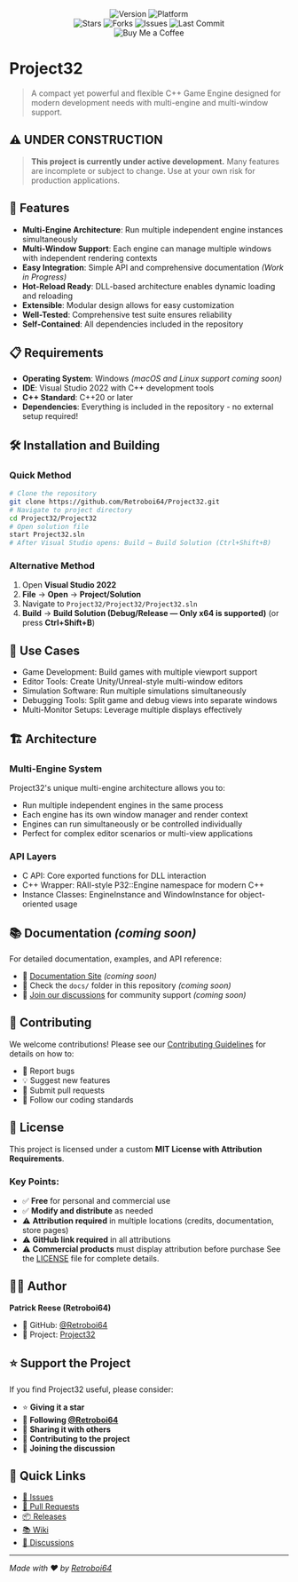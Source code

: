 <!-- Stats -->
<div align="center" style="text-decoration: none;">

<a href="https://github.com/Retroboi64/Project32/releases" style="text-decoration: none;">
  <img src="https://img.shields.io/github/v/release/Retroboi64/Project32?style=for-the-badge&logo=windows&logoColor=white&color=0078D4&labelColor=1a1a1a" alt="Version">
</a>
<a href="https://www.microsoft.com/windows" style="text-decoration: none;">
  <img src="https://img.shields.io/badge/Windows-Compatible-0078D4?style=for-the-badge&logo=windows&logoColor=white&labelColor=1a1a1a" alt="Platform">
</a>

<br>


<a href="https://github.com/Retroboi64/Project32/stargazers" style="text-decoration: none;">
  <img src="https://img.shields.io/github/stars/Retroboi64/Project32?style=for-the-badge&logo=starship&logoColor=white&color=ffd700&labelColor=1a1a1a" alt="Stars">
</a>
<a href="https://github.com/Retroboi64/Project32/network/members" style="text-decoration: none;">
  <img src="https://img.shields.io/github/forks/Retroboi64/Project32?style=for-the-badge&logo=git&logoColor=white&color=00d084&labelColor=1a1a1a" alt="Forks">
</a>
<a href="https://github.com/Retroboi64/Project32/issues" style="text-decoration: none;">
  <img src="https://img.shields.io/github/issues/Retroboi64/Project32?style=for-the-badge&logo=github&logoColor=white&color=ff4088&labelColor=1a1a1a" alt="Issues">
</a>
<a href="https://github.com/Retroboi64/Project32/commits" style="text-decoration: none;">
  <img src="https://img.shields.io/github/last-commit/Retroboi64/Project32?style=for-the-badge&logo=git&logoColor=white&color=9d4edd&labelColor=1a1a1a" alt="Last Commit">
</a>

<br>

<a href="https://www.buymeacoffee.com/Retroboi64" style="text-decoration: none;">
  <img src="https://img.shields.io/badge/Support-Buy%20Me%20a%20Coffee-FFDD00?style=for-the-badge&logo=buymeacoffee&logoColor=000000&labelColor=1a1a1a" alt="Buy Me a Coffee">
</a>

</div>

<!-- End of stats -->

# Project32
> A compact yet powerful and flexible C++ Game Engine designed for modern development needs with multi-engine and multi-window support.

## ⚠️ UNDER CONSTRUCTION
> **This project is currently under active development.** Many features are incomplete or subject to change. Use at your own risk for production applications.

## 🚀 Features
- **Multi-Engine Architecture**: Run multiple independent engine instances simultaneously
- **Multi-Window Support**: Each engine can manage multiple windows with independent rendering contexts
- **Easy Integration**: Simple API and comprehensive documentation *(Work in Progress)*
- **Hot-Reload Ready**: DLL-based architecture enables dynamic loading and reloading
- **Extensible**: Modular design allows for easy customization
- **Well-Tested**: Comprehensive test suite ensures reliability
- **Self-Contained**: All dependencies included in the repository

## 📋 Requirements
- **Operating System**: Windows *(macOS and Linux support coming soon)*
- **IDE**: Visual Studio 2022 with C++ development tools
- **C++ Standard**: C++20 or later
- **Dependencies**: Everything is included in the repository - no external setup required!

## 🛠️ Installation and Building
### Quick Method
```bash
# Clone the repository
git clone https://github.com/Retroboi64/Project32.git
# Navigate to project directory
cd Project32/Project32
# Open solution file
start Project32.sln
# After Visual Studio opens: Build → Build Solution (Ctrl+Shift+B)
```

### Alternative Method
1. Open **Visual Studio 2022**
2. **File** → **Open** → **Project/Solution**
3. Navigate to `Project32/Project32/Project32.sln`
4. **Build** → **Build Solution (Debug/Release — Only x64 is supported)** (or press **Ctrl+Shift+B**)

## 🎯 Use Cases
- Game Development: Build games with multiple viewport support
- Editor Tools: Create Unity/Unreal-style multi-window editors
- Simulation Software: Run multiple simulations simultaneously
- Debugging Tools: Split game and debug views into separate windows
- Multi-Monitor Setups: Leverage multiple displays effectively

## 🏗️ Architecture
### Multi-Engine System
Project32's unique multi-engine architecture allows you to:
- Run multiple independent engines in the same process
-  Each engine has its own window manager and render context
- Engines can run simultaneously or be controlled individually
- Perfect for complex editor scenarios or multi-view applications

### API Layers
- C API: Core exported functions for DLL interaction
- C++ Wrapper: RAII-style P32::Engine namespace for modern C++
- Instance Classes: EngineInstance and WindowInstance for object-oriented usage

## 📚 Documentation *(coming soon)*
For detailed documentation, examples, and API reference:
- 📖 [Documentation Site](link-to-docs) *(coming soon)*
- 📁 Check the `docs/` folder in this repository *(coming soon)*
- 💬 [Join our discussions](https://github.com/Retroboi64/Project32/discussions) for community support *(coming soon)*

## 🤝 Contributing
We welcome contributions! Please see our [Contributing Guidelines](CONTRIBUTING.md) for details on how to:
- 🐛 Report bugs
- 💡 Suggest new features  
- 🔧 Submit pull requests
- 📝 Follow our coding standards
  
## 📄 License
This project is licensed under a custom **MIT License with Attribution Requirements**.

### Key Points:
- ✅ **Free** for personal and commercial use
- ✅ **Modify and distribute** as needed
- ⚠️ **Attribution required** in multiple locations (credits, documentation, store pages)
- ⚠️ **GitHub link required** in all attributions
- ⚠️ **Commercial products** must display attribution before purchase
See the [LICENSE](LICENSE) file for complete details.

## 👨‍💻 Author
**Patrick Reese (Retroboi64)**
- 🐙 GitHub: [@Retroboi64](https://github.com/Retroboi64)
- 🚀 Project: [Project32](https://github.com/Retroboi64/Project32)

## ⭐ Support the Project
If you find Project32 useful, please consider:
- ⭐ **Giving it a star**
- 👤 **Following [@Retroboi64](https://github.com/Retroboi64)**
- 📢 **Sharing it with others**
- 🤝 **Contributing to the project**
- 💬 **Joining the discussion**

## 🔗 Quick Links
- [🐛 Issues](https://github.com/Retroboi64/Project32/issues)
- [🔧 Pull Requests](https://github.com/Retroboi64/Project32/pulls)
- [📦 Releases](https://github.com/Retroboi64/Project32/releases)
- [📚 Wiki](https://github.com/Retroboi64/Project32/wiki)
- [💬 Discussions](https://github.com/Retroboi64/Project32/discussions)
---
*Made with ❤️ by [Retroboi64](https://github.com/Retroboi64)*
